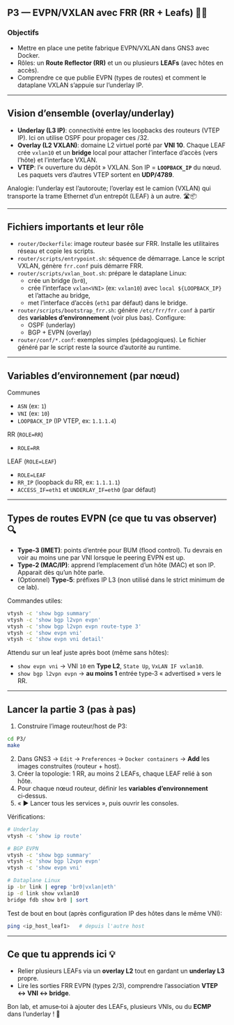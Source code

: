 ## P3 — EVPN/VXLAN avec FRR (RR + Leafs) 🧠🚚

### Objectifs
- Mettre en place une petite fabrique EVPN/VXLAN dans GNS3 avec Docker.
- Rôles: un **Route Reflector (RR)** et un ou plusieurs **LEAFs** (avec hôtes en accès).
- Comprendre ce que publie EVPN (types de routes) et comment le dataplane VXLAN s’appuie sur l’underlay IP.

---

## Vision d’ensemble (overlay/underlay)
- **Underlay (L3 IP)**: connectivité entre les loopbacks des routeurs (VTEP IP). Ici on utilise OSPF pour propager ces /32.
- **Overlay (L2 VXLAN)**: domaine L2 virtuel porté par **VNI 10**. Chaque LEAF crée `vxlan10` et un **bridge** local pour attacher l’interface d’accès (vers l’hôte) et l’interface VXLAN.
- **VTEP**: l’« ouverture du dépôt » VXLAN. Son IP = **`LOOPBACK_IP`** du nœud. Les paquets vers d’autres VTEP sortent en **UDP/4789**.

Analogie: l’underlay est l’autoroute; l’overlay est le camion (VXLAN) qui transporte la trame Ethernet d’un entrepôt (LEAF) à un autre. 🛣️📦

---

## Fichiers importants et leur rôle
- `router/Dockerfile`: image routeur basée sur FRR. Installe les utilitaires réseau et copie les scripts.
- `router/scripts/entrypoint.sh`: séquence de démarrage. Lance le script VXLAN, génère `frr.conf` puis démarre FRR.
- `router/scripts/vxlan_boot.sh`: prépare le dataplane Linux:
  - crée un bridge (`br0`), 
  - crée l’interface `vxlan<VNI>` (ex: `vxlan10`) avec `local ${LOOPBACK_IP}` et l’attache au bridge,
  - met l’interface d’accès (`eth1` par défaut) dans le bridge.
- `router/scripts/bootstrap_frr.sh`: génère `/etc/frr/frr.conf` à partir des **variables d’environnement** (voir plus bas). Configure:
  - OSPF (underlay)
  - BGP + EVPN (overlay)
- `router/conf/*.conf`: exemples simples (pédagogiques). Le fichier généré par le script reste la source d’autorité au runtime.

---

## Variables d’environnement (par nœud)
Communes
- `ASN` (ex: `1`)
- `VNI` (ex: `10`)
- `LOOPBACK_IP` (IP VTEP, ex: `1.1.1.4`)

RR (`ROLE=RR`)
- `ROLE=RR`

LEAF (`ROLE=LEAF`)
- `ROLE=LEAF`
- `RR_IP` (loopback du RR, ex: `1.1.1.1`)
- `ACCESS_IF=eth1` et `UNDERLAY_IF=eth0` (par défaut)

---

## Types de routes EVPN (ce que tu vas observer) 🔍
- **Type‑3 (IMET)**: points d’entrée pour BUM (flood control). Tu devrais en voir au moins une par VNI lorsque le peering EVPN est up.
- **Type‑2 (MAC/IP)**: apprend l’emplacement d’un hôte (MAC) et son IP. Apparait dès qu’un hôte parle.
- (Optionnel) **Type‑5**: préfixes IP L3 (non utilisé dans le strict minimum de ce lab).

Commandes utiles:
```bash
vtysh -c 'show bgp summary'
vtysh -c 'show bgp l2vpn evpn'
vtysh -c 'show bgp l2vpn evpn route-type 3'
vtysh -c 'show evpn vni'
vtysh -c 'show evpn vni detail'
```

Attendu sur un leaf juste après boot (même sans hôtes):
- `show evpn vni` → VNI `10` en **Type L2**, `State Up`, `VxLAN IF vxlan10`.
- `show bgp l2vpn evpn` → **au moins 1** entrée type‑3 « advertised » vers le RR.

---

## Lancer la partie 3 (pas à pas)
1) Construire l’image routeur/host de P3:
```bash
cd P3/
make
```
2) Dans GNS3 → `Edit` → `Preferences` → `Docker containers` → **Add** les images construites (routeur + host).
3) Créer la topologie: 1 RR, au moins 2 LEAFs, chaque LEAF relié à son hôte.
4) Pour chaque nœud routeur, définir les **variables d’environnement** ci‑dessus.
5) « ▶ Lancer tous les services », puis ouvrir les consoles.

Vérifications:
```bash
# Underlay
vtysh -c 'show ip route'

# BGP EVPN
vtysh -c 'show bgp summary'
vtysh -c 'show bgp l2vpn evpn'
vtysh -c 'show evpn vni'

# Dataplane Linux
ip -br link | egrep 'br0|vxlan|eth'
ip -d link show vxlan10
bridge fdb show br0 | sort
```

Test de bout en bout (après configuration IP des hôtes dans le même VNI):
```bash
ping <ip_host_leaf1>   # depuis l'autre host
```

---

## Ce que tu apprends ici 💡
- Relier plusieurs LEAFs via un **overlay L2** tout en gardant un **underlay L3** propre.
- Lire les sorties FRR EVPN (types 2/3), comprendre l’association **VTEP ↔ VNI ↔ bridge**.

Bon lab, et amuse‑toi à ajouter des LEAFs, plusieurs VNIs, ou du **ECMP** dans l’underlay ! 🚀